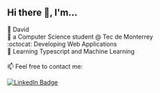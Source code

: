 ## Hi there 👋, I'm...
:eyes: David\
:school_satchel: a Computer Science student @ Tec de Monterrey\
:octocat: Developing Web Applications\
:book: Learning Typescript and Machine Learning
<br><br>
📫 Feel free to contact me:
<div id="badges">
  <a href="https://www.linkedin.com/in/davidballezaa/">
    <img src="https://img.shields.io/badge/LinkedIn-blue?style=for-the-badge&logo=linkedin&logoColor=white" alt="LinkedIn Badge"/>
  </a>
</div>
<!--
**davidballezaa/davidballezaa** is a ✨ _special_ ✨ repository because its `README.md` (this file) appears on your GitHub profile.

Here are some ideas to get you started:

- 🔭 I’m currently working on ...
- 🌱 I’m currently learning ...
- 👯 I’m looking to collaborate on ...
- 🤔 I’m looking for help with ...
- 💬 Ask me about ...
- 📫 How to reach me: ...
- 😄 Pronouns: ...
- ⚡ Fun fact: ...
-->
